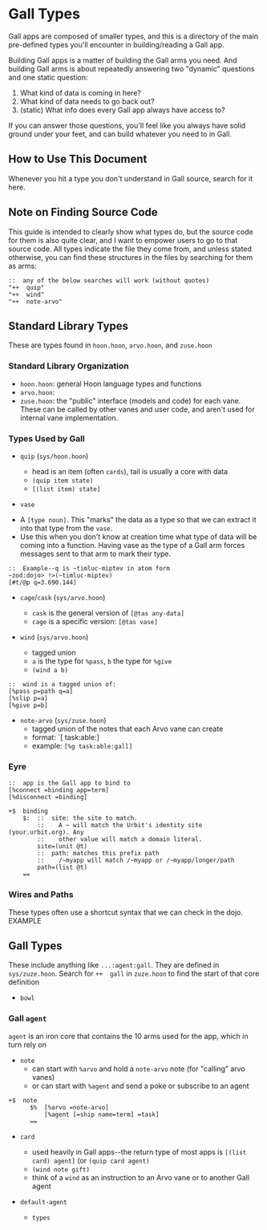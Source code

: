 # Gall Types
Gall apps are composed of smaller types, and this is a directory of the main pre-defined types you'll encounter in building/reading a Gall app.

Building Gall apps is a matter of building the Gall arms you need. And building Gall arms is about repeatedly answering two "dynamic" questions and one static question:
1. What kind of data is coming in here?
2. What kind of data needs to go back out?
3. (static) What info does every Gall app always have access to?

If you can answer those questions, you'll feel like you always have solid ground under your feet, and can build whatever you need to in Gall.

## How to Use This Document
Whenever you hit a type you don't understand in Gall source, search for it here.

## Note on Finding Source Code
This guide is intended to clearly show what types do, but the source code for them is also quite clear, and I want to empower users to go to that source code. All types indicate the file they come from, and unless stated otherwise, you can find these structures in the files by searching for them as arms:
```
::  any of the below searches will work (without quotes)
"++  quip"
"++  wind"
"++  note-arvo"
```

## Standard Library Types
These are types found in `hoon.hoon`, `arvo.hoon`, and `zuse.hoon`

### Standard Library Organization
* `hoon.hoon`: general Hoon language types and functions
* `arvo.hoon`: 
* `zuse.hoon`: the "public" interface (models and code) for each vane. These can be called by other vanes and user code, and aren't used for internal vane implementation.

### Types Used by Gall

* `quip` (`sys/hoon.hoon`)
  - head is an item (often `cards`), tail is usually a core with data
  - `(quip item state)`
  - `[(list item) state]`

* `vase`
- A `[type noun]`. This "marks" the data as a type so that we can extract it into that type from the `vase`.
- Use this when you don't know at creation time what type of data will be coming into a function. Having vase as the type of a Gall arm forces messages sent to that arm to mark their type.
```
::  Example--q is ~timluc-miptev in atom form
~zod:dojo> !>(~timluc-miptev)
[#t/@p q=3.690.144]
```

* `cage`/`cask` (`sys/arvo.hoon`)
  - `cask` is the general version of `[@tas any-data]`
  -  `cage` is a specific version: `[@tas vase]`

* `wind` (`sys/arvo.hoon`)
  - tagged union
  - `a` is the type for `%pass`, `b` the type for `%give`
  - `(wind a b)`
```
::  wind is a tagged union of:
[%pass p=path q=a]
[%slip p=a]
[%give p=b]
```

* `note-arvo` (`sys/zuse.hoon`)
  - tagged union of the notes that each Arvo vane can create
  - format: `[<vane-letter> task:able:<vane-name>]
  - example: `[%g task:able:gall]`
  
### Eyre
```
::  app is the Gall app to bind to
[%connect =binding app=term]
[%disconnect =binding]
```
```
+$  binding
    $:  ::  site: the site to match.
        ::    A ~ will match the Urbit's identity site (your.urbit.org). Any
        ::    other value will match a domain literal.
        site=(unit @t)
        ::  path: matches this prefix path
        ::    /~myapp will match /~myapp or /~myapp/longer/path
        path=(list @t)
    ==
```

### Wires and Paths
These types often use a shortcut syntax that we can check in the dojo.
EXAMPLE

## Gall Types
These include anything like `...:agent:gall`. They are defined in `sys/zuze.hoon`.
Search for `++  gall` in `zuze.hoon` to find the start of that core definition
* `bowl`

### Gall `agent`
`agent` is an iron core that contains the 10 arms used for the app, which in turn rely on 

* `note`
  - can start with `%arvo` and hold a `note-arvo` note (for "calling" arvo vanes) 
  - or can start with `%agent` and send a poke or subscribe to an agent
```
+$  note
      $%  [%arvo =note-arvo]
          [%agent [=ship name=term] =task]
      ==
```
 * `card`
   - used heavily in Gall apps--the return type of most apps is `[(list card) agent]` (or `(quip card agent)`
   - `(wind note gift)`
   - think of a `wind` as an instruction to an Arvo vane or to another Gall agent

* `default-agent`
  - `types` 
